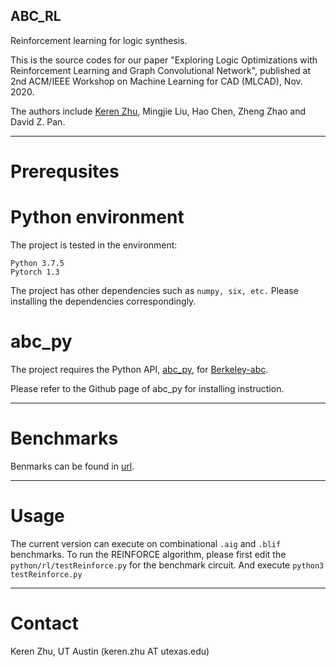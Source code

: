 ABC\_RL
--------
Reinforcement learning for logic synthesis.

This is the source codes for our paper "Exploring Logic Optimizations with Reinforcement Learning and Graph Convolutional Network", published at 2nd ACM/IEEE Workshop on Machine Learning for CAD (MLCAD), Nov. 2020.

The authors include [Keren Zhu](https://krz.engineer), Mingjie Liu, Hao Chen, Zheng Zhao and David Z. Pan.

--------
# Prerequsites

# Python environment

The project is tested in the environment:
```
Python 3.7.5
Pytorch 1.3
```

The project has other dependencies such as `numpy, six, etc.`
Please installing the dependencies correspondingly.

# abc\_py

The project requires the Python API, [abc\_py](https://github.com/krzhu/abc\_py), for [Berkeley-abc](https://github.com/berkeley-abc/abc).

Please refer to the Github page of abc\_py for installing instruction.

--------

# Benchmarks

Benmarks can be found in [url](https://ddd.fit.cvut.cz/prj/Benchmarks/index.php?page=download).

--------

# Usage

The current version can execute on combinational `.aig` and `.blif` benchmarks.
To run the REINFORCE algorithm, please first edit the `python/rl/testReinforce.py` for the benchmark circuit.
And execute `python3 testReinforce.py`


--------

# Contact

Keren Zhu, UT Austin (keren.zhu AT utexas.edu)
